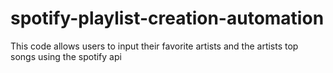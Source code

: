 # spotify-playlist-creation-automation
This code allows users to input their favorite artists and the artists top songs using the spotify api
